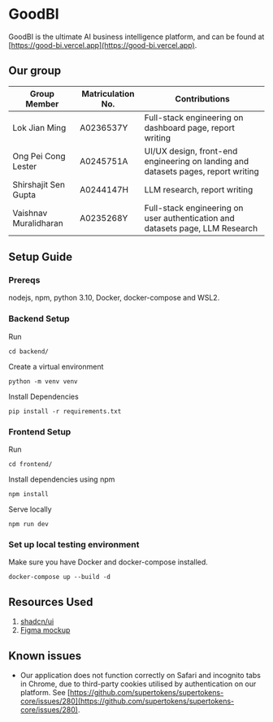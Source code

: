 # GoodBI

GoodBI is the ultimate AI business intelligence platform, and can be found at [https://good-bi.vercel.app](https://good-bi.vercel.app).

## Our group

| Group Member          | Matriculation No. | Contributions                                                                     |
|-----------------------|-------------------|-----------------------------------------------------------------------------------|
| Lok Jian Ming         | A0236537Y         | Full-stack engineering on dashboard page, report writing                          |
| Ong Pei Cong Lester   | A0245751A         | UI/UX design, front-end engineering on landing and datasets pages, report writing |
| Shirshajit Sen Gupta  | A0244147H         | LLM research, report writing                                                      |
| Vaishnav Muralidharan | A0235268Y         | Full-stack engineering on user authentication and datasets page, LLM Research     |

## Setup Guide

### Prereqs

nodejs, npm, python 3.10, Docker, docker-compose and WSL2.

### Backend Setup

Run

```
cd backend/
```

Create a virtual environment

```
python -m venv venv
```

Install Dependencies

```
pip install -r requirements.txt
```

### Frontend Setup

Run

```
cd frontend/
```

Install dependencies using npm

```
npm install
```

Serve locally

```
npm run dev
```

### Set up local testing environment

Make sure you have Docker and docker-compose installed.

```
docker-compose up --build -d
```

## Resources Used

1. [shadcn/ui](https://ui.shadcn.com/)
2. [Figma mockup](https://www.figma.com/design/5sKpfUDsNlWmzsxW7uLExM/GoodBI?node-id=0-1&t=rNu0vSMoAvC5vLdD-1) 

## Known issues

- Our application does not function correctly on Safari and incognito tabs in Chrome, due to third-party cookies utilised by authentication on our platform. See [https://github.com/supertokens/supertokens-core/issues/280](https://github.com/supertokens/supertokens-core/issues/280).
